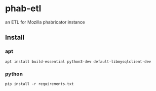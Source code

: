 # phab-etl
an ETL for Mozilla phabricator instance

## Install

### apt
`apt install build-essential python3-dev default-libmysqlclient-dev`

### python
`pip install -r requirements.txt`
